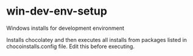 # win-dev-env-setup
Windows installs for development environment

Installs chocolatey and then executes all installs from packages listed in chocoinstalls.config file. Edit this before executing.
